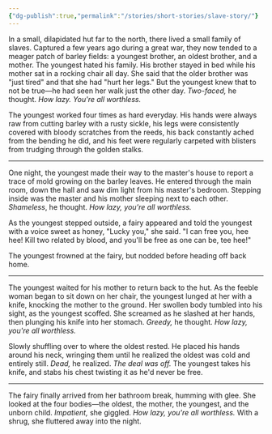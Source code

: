 ```yaml
---
{"dg-publish":true,"permalink":"/stories/short-stories/slave-story/"}
---
```


In a small, dilapidated hut far to the north, there lived a small family of slaves. Captured a few years ago during a great war, they now tended to a meager patch of barley fields: a youngest brother, an oldest brother, and a mother. The youngest hated his family. His brother stayed in bed while his mother sat in a rocking chair all day. She said that the older brother was "just tired" and that she had "hurt her legs." But the youngest knew that to not be true—he had seen her walk just the other day. *Two-faced,* he thought. *How lazy. You're all worthless.*

The youngest worked four times as hard everyday. His hands were always raw from cutting barley with a rusty sickle, his legs were consistently covered with bloody scratches from the reeds, his back constantly ached from the bending he did, and his feet were regularly carpeted with blisters from trudging through the golden stalks.  

---

One night, the youngest made their way to the master's house to report a trace of mold growing on the barley leaves. He entered through the main room, down the hall and saw dim light from his master's bedroom. Stepping inside was the master and his mother sleeping next to each other. *Shameless*, he thought. *How lazy, you're all worthless.*

As the youngest stepped outside, a fairy appeared and told the youngest with a voice sweet as honey, "Lucky you," she said. "I can free you, hee hee! Kill two related by blood, and you'll be free as one can be, tee hee!" 

The youngest frowned at the fairy, but nodded before heading off back home.

---

The youngest waited for his mother to return back to the hut. As the feeble woman began to sit down on her chair, the youngest lunged at her with a knife, knocking the mother to the ground. Her swollen body tumbled into his sight, as the youngest scoffed.  She screamed as he slashed at her hands, then plunging his knife into her stomach. *Greedy,* he thought. *How lazy, you're all worthless.*

Slowly shuffling over to where the oldest rested. He placed his hands around his neck, wringing them until he realized the oldest was cold and entirely still. *Dead,* he realized. *The deal was off.* The youngest takes his knife, and stabs his chest twisting it as he'd never be free.

---

The fairy finally arrived from her bathroom break, humming with glee. She looked at the four bodies—the oldest, the mother, the youngest, and the unborn child. *Impatient,* she giggled. *How lazy, you're all worthless.* With a shrug, she fluttered away into the night.
